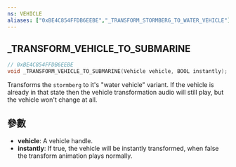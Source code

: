 ```yaml
---
ns: VEHICLE
aliases: ["0xBE4C854FFDB6EEBE","_TRANSFORM_STORMBERG_TO_WATER_VEHICLE"]
---
```

## _TRANSFORM_VEHICLE_TO_SUBMARINE

```c
// 0xBE4C854FFDB6EEBE
void _TRANSFORM_VEHICLE_TO_SUBMARINE(Vehicle vehicle, BOOL instantly);
```

Transforms the `stormberg` to it's "water vehicle" variant. If the vehicle is already in that state then the vehicle transformation audio will still play, but the vehicle won't change at all.

## 參數
* **vehicle**: A vehicle handle.
* **instantly**: If true, the vehicle will be instantly transformed, when false the transform animation plays normally.
